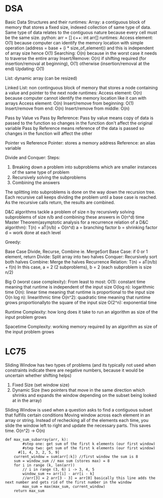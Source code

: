 # DSA

Basic Data Structures and their runtimes:
Array: a contiguous block of memory that stores a fixed size, indexed collection of same type of data. Same type of data relates to the contiguous nature because every cell must be the same size.
python: arr = []
c++: int arr[]
runtimes:
Access element: O(1) because computer can identify the memory location with simple operation (address = base + (i * size_of_element)) and this is independent of array size hence O(1)
Searching: O(n) because in the worst case it needs to traverse the entire array
Insert/Remove: O(n) if shifting required (for insertion/removal at beginning), O(1) otherwise (insertion/removal at the end)
Updating: O(1)

List: dynamic array (can be resized)

Linked List: non continguous block of memory that stores a node containing a value and pointer to the next node 
runtimes:
Access element: O(n) because computer cannot identify the memory location like it can with arrays
Access element: O(n)
Insert/remove from beginning: O(1)
Insert/remove from end: O(n)
Insert/remove from middle: O(n)


Pass by Value vs Pass by Reference:
Pass by value means copy of data is passed to the function so changes in the function don't affect the original variable
Pass by Reference means reference of the data is passed so changes in the function will affect the other

Pointer vs Reference
Pointer: stores a memory address
Reference: an alias variable 

Divide and Conquer:
Steps:
1. Breaking down a problem into subproblems which are smaller instances of the same type of problem
2. Recursively solving the subproblems
3. Combining the answers

The splitting into subproblems is done on the way down the recursion tree. Each recursive call keeps dividing the problem until a base case is reached. As the recursive calls return, the results are combined.

D&C algorithms tackle a problem of size n by recursively solving subproblems of size n/b and combining these answers in O(n^d) time
Master Theorem(asymptotic analysis for a recurrence relation of a D&C algorithm): T(n) = aT(n/b) + O(n^d)
a = branching factor
b = shrinking factor
d = work done at each level

Greedy:





Base Case 
Divide, Recurse, Combine
ie. MergeSort
Base Case: if 0 or 1 element, return
Divide:
Split array into two halves
Conquer:
Recursively sort both halves
Combine:
Merge the halves
Recurrence Relation: T(n) = aT(n/b) + f(n) 
In this case, a = 2 (2 subproblems), b = 2 (each subproblem is size n/2)


Big O (worst case complexity): 
From least to most:
O(1): constant time meaning that runtime is independent of the input size
O(log n): logarithmic time
O(n): linear time meaning that runtime is proportional to the input size
O(n log n): linearithmic time
O(n^2): quadratic time meaning that runtime grows proportionallyto the square of the input size
O(2^n): exponential time

Runtime Complexity:
how long does it take to run an algorithm as size of the input problem grows

Spacetime Complexity:
working memory required by an algorithm as size of the input problem grows


# LC75
Sliding Window has two types of problems (and its typically not used when constraints indicate there are negative numbers, because it would be uncertain whether shifting helps)
1. Fixed Size (set window size)
2. Dynamic Size (two pointers that move in the same direction which shrinks and expands the window depending on the subset being looked at in the array)

Sliding Window is used when a question asks to find a contiguous subset that fulfills certain conditions
Moving window across each element in an array or string. Instead of rechecking all of the elements each time, you slide the window left to right and update the necessary parts. This saves time. O(n^2) -> O(n)  
```
def max_sum_subarray(arr, k):
		#step one: get sum of the first k elements (our first window)
		#step two: get sum of the first k elements (our first window)
	  #[1, 4, 3, 2, 5, 9]
	current_window = sum(arr[:k]) //first window the sum is 8
	sum = window_sum // max sum (stores max) = 8
	for i in range (k, len(arr)) 
		// i in range (3, 6) i -> 3, 4, 5
		window_sum += arr[i] - arr[i - k]
		//arr[3] = 2 arr[3 - 3] = arr[0] basically this line adds the next number and gets rid of the first number in the window   
		max_sum = max(max_sum, current_window)
	return max_sum
```

